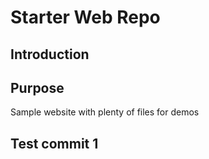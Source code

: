 # Starter Web Repo

## Introduction

## Purpose

Sample website with plenty of files for demos

## Test commit 1